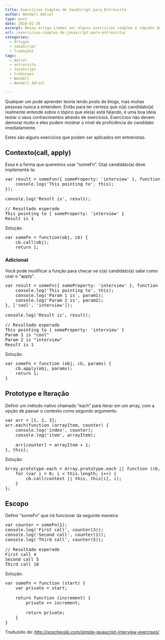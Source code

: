 ```yaml
---
title: Exercícios Simples de JavaScript para Entrevista
author: Wendell Adriel
type: post
date: 2016-01-26
excerpt: Nesse artigo iremos ver alguns exercícios simples e rápidos de JavaScript que podem ser usados para ajudar a você a selecionar candidatos ou para você se dar bem em uma entrevista.
url: /exercicios-simples-de-javascript-para-entrevista/
categories:
  - Artigos
  - JavaScript
  - Traduções
tags:
  - Adriel
  - entrevista
  - JavaScript
  - traducoes
  - Wendell
  - Wendell Adriel

---
```

Qualquer um pode aprender teoria lendo posts de blogs, mas muitas pessoas nunca a entendem. Então para ter certeza que o(a) candidato(a) realmente entende sobre o tópico que ele(a) está falando, é uma boa ideia testar o seus conhecimentos através de exercícios. Exercícios não devem demorar muito e eles podem mostrar o nível de proficiência do candidato imediatamente.

Estes são alguns exercícios que podem ser aplicados em entrevistas.

## Contexto(call, apply)

Essa é a forma que queremos usar &#8220;someFn&#8221;. O(a) candidato(a) deve implementá-la:

<pre class="lang-javascript">var result = someFun({ someProperty: 'interview' }, function() {
	console.log('This pointing to'. this);
});

console.log('Result is', result);

// Resultado esperado
This pointing to { someProperty: 'interview' }
Result is 1
</pre>

Solução:

<pre class="lang-javascript">var someFn = function(obj, cb) {
	cb.call(obj);
	return 1;
</pre>

### Adicional

Você pode modificar a função para checar se o(a) candidato(a) sabe como usar o &#8220;apply&#8221;.

<pre class="lang-javascript">var result = someFn({ someProperty: 'interview' }, function (param1, param2) {
	console.log('This pointing to', this);
	console.log('Param 1 is', param1);
	console.log('Param 2 is', param2);
}, ['cool', 'interview']);

console.log('Result is', result);

// Resultado esperado
This pointing to { someProperty: 'interview' }
Param 1 is "cool"
Param 2 is "interview"
Result is 1
</pre>

Solução:

<pre class="lang-javascript">var someFn = function (obj, cb, params) {
	cb.apply(obj, params);
	return 1;
}
</pre>

## Prototype e Iteração

Definir um método nativo chamado &#8220;each&#8221; para iterar em um array, com a opção de passar o contexto como segundo argumento.

<pre class="lang-javascript">var arr = [1, 2, 3];
arr.each(function (arrayItem, counter) {
	console.log('index', counter);
	console.log('item', arrayItem);

	arr[counter] = arrayItem + 1;
}, this);
</pre>

Solução:

<pre class="lang-javascript">Array.prototype.each = Array.prototype.each || function (cb, context) {
    for (var i = 0; i &lt; this.length; i++) {
        cb.call(context || this, this[i], i);
    }
};
</pre>

## Escopo

Definir &#8220;someFn&#8221; que irá funcionar da seguinte maneira:

<pre class="lang-javascript">var counter = someFn(1);
console.log('First call', counter(3));
console.log('Second call', counter(1));
console.log('Third call', counter(5));

// Resultado esperado
First call 4
Second call 5
Third call 10
</pre>

Solução:

<pre class="lang-javascript">var someFn = function (start) {
	var private = start;

	return function (increment) {
		private += increment;

		return private;
	}
}
</pre>

Traduzido de: http://goschevski.com/simple-javascript-interview-exercises/
